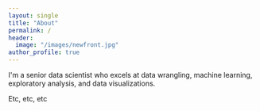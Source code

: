 ```yaml
---
layout: single
title: "About"
permalink: /
header:
  image: "/images/newfront.jpg"
author_profile: true
---
```


I'm a senior data scientist who excels at data wrangling, machine learning, exploratory analysis, and data visualizations.

Etc, etc, etc
